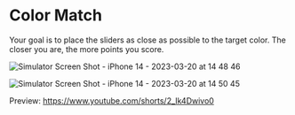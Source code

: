 # Color Match
Your goal is to place the sliders as close as possible to the target color. The closer you are, the more points you score.

![Simulator Screen Shot - iPhone 14 - 2023-03-20 at 14 48 46](https://github.com/ismayilovmurad/ColorMatchingApp/assets/42063887/d0a64d82-3125-45ae-b4f8-4fc7be363493)

![Simulator Screen Shot - iPhone 14 - 2023-03-20 at 14 50 45](https://github.com/ismayilovmurad/ColorMatchingApp/assets/42063887/a76272f6-1d42-456d-a597-ff3ceede1237)
  
Preview: https://www.youtube.com/shorts/2_Ik4Dwivo0
